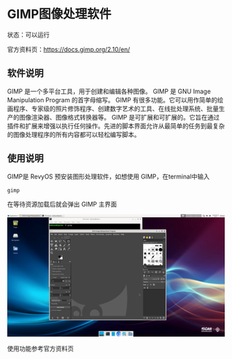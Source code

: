 # GIMP图像处理软件

状态：可以运行

官方资料页：https://docs.gimp.org/2.10/en/

## 软件说明

GIMP 是一个多平台工具，用于创建和编辑各种图像。 GIMP 是 GNU Image Manipulation Program 的首字母缩写。 GIMP 有很多功能。它可以用作简单的绘画程序、专家级的照片修饰程序、创建数字艺术的工具、在线批处理系统、批量生产的图像渲染器、图像格式转换器等。 GIMP 是可扩展和可扩展的。它旨在通过插件和扩展来增强以执行任何操作。先进的脚本界面允许从最简单的任务到最复杂的图像处理程序的所有内容都可以轻松编写脚本。

## 使用说明

GIMP是 RevyOS 预安装图形处理软件，如想使用 GIMP，在terminal中输入

```
gimp
```
在等待资源加载后就会弹出 GIMP 主界面

![](images/gimp%20start.png)

使用功能参考官方资料页